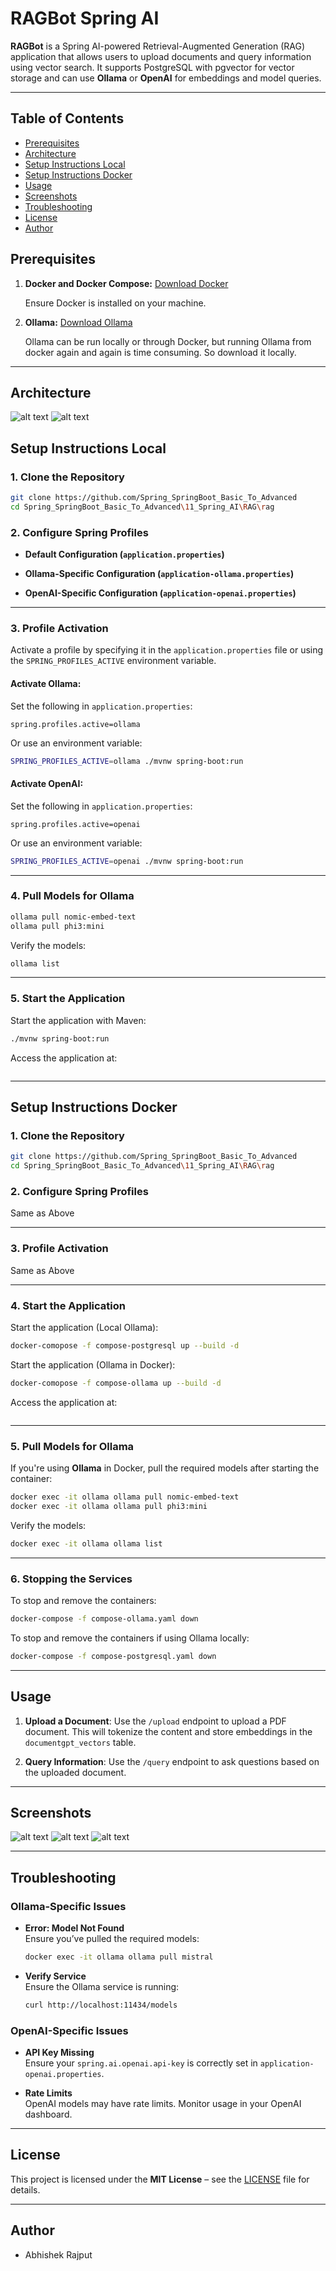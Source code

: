 # RAGBot Spring AI

**RAGBot** is a Spring AI-powered Retrieval-Augmented Generation (RAG) application that allows users to upload documents and query information using vector search. It supports PostgreSQL with pgvector for vector storage and can use **Ollama** or **OpenAI** for embeddings and model queries.

---


## Table of Contents

* [Prerequisites](#prerequisites)
* [Architecture](#architecture)
* [Setup Instructions Local](#setup-instructions-local)
* [Setup Instructions Docker](#setup-instructions-docker)
* [Usage](#usage)
* [Screenshots](#screenshots)
* [Troubleshooting](#troubleshooting)
* [License](#license)
* [Author](#author)


## Prerequisites

1. **Docker and Docker Compose:** [Download Docker](https://www.docker.com/get-started)
    
    Ensure Docker is installed on your machine. 

2. **Ollama:** [Download Ollama](https://ollama.com/download)
    
    Ollama can be run locally or through Docker, but running Ollama from docker again and again is time consuming. So download it locally.  

---

## Architecture

  ![alt text](<screenshots/document_ingestion_pipeline.png>) 
  ![alt text](<screenshots/rag_architecture.png>) 

## Setup Instructions Local

### **1. Clone the Repository**
```bash
git clone https://github.com/Spring_SpringBoot_Basic_To_Advanced
cd Spring_SpringBoot_Basic_To_Advanced\11_Spring_AI\RAG\rag
```

### **2. Configure Spring Profiles**

- **Default Configuration (`application.properties`)**
  
- **Ollama-Specific Configuration (`application-ollama.properties`)**  

- **OpenAI-Specific Configuration (`application-openai.properties`)**  

---

### **3. Profile Activation**

Activate a profile by specifying it in the `application.properties` file or using the `SPRING_PROFILES_ACTIVE` environment variable.

#### **Activate Ollama**:
Set the following in `application.properties`:
```properties
spring.profiles.active=ollama
```

Or use an environment variable:
```bash
SPRING_PROFILES_ACTIVE=ollama ./mvnw spring-boot:run
```

#### **Activate OpenAI**:
Set the following in `application.properties`:
```properties
spring.profiles.active=openai
```

Or use an environment variable:
```bash
SPRING_PROFILES_ACTIVE=openai ./mvnw spring-boot:run
```

---

### **4. Pull Models for Ollama**

```bash
ollama pull nomic-embed-text
ollama pull phi3:mini
```

Verify the models:
```bash
ollama list
```

---

### **5. Start the Application**

Start the application with Maven:
```bash
./mvnw spring-boot:run
```

Access the application at:
```http://localhost:8081
```

---

## Setup Instructions Docker

### **1. Clone the Repository**
```bash
git clone https://github.com/Spring_SpringBoot_Basic_To_Advanced
cd Spring_SpringBoot_Basic_To_Advanced\11_Spring_AI\RAG\rag
```

### **2. Configure Spring Profiles**

Same as Above

---

### **3. Profile Activation**

Same as Above

---

### **4. Start the Application**

Start the application (Local Ollama):
```bash
docker-comopose -f compose-postgresql up --build -d 
```

Start the application (Ollama in Docker):
```bash
docker-comopose -f compose-ollama up --build -d 
```

Access the application at:
```http://localhost:8080
```

---

### **5. Pull Models for Ollama**

If you're using **Ollama** in Docker, pull the required models after starting the container:
```bash
docker exec -it ollama ollama pull nomic-embed-text 
docker exec -it ollama ollama pull phi3:mini
```

Verify the models:
```bash
docker exec -it ollama ollama list
```

---

### **6. Stopping the Services**

To stop and remove the containers:
```bash
docker-compose -f compose-ollama.yaml down
```

To stop and remove the containers if using Ollama locally:
```bash
docker-compose -f compose-postgresql.yaml down
```

---


## Usage

1. **Upload a Document**:
   Use the `/upload` endpoint to upload a PDF document. This will tokenize the content and store embeddings in the `documentgpt_vectors` table.

2. **Query Information**:
   Use the `/query` endpoint to ask questions based on the uploaded document.

---

## Screenshots

  ![alt text](<screenshots/upload.png>) 
  ![alt text](<screenshots/empty_chat.png>) 
  ![alt text](<screenshots/chat.png>) 

---

## Troubleshooting

### **Ollama-Specific Issues**
- **Error: Model Not Found**  
  Ensure you’ve pulled the required models:
  ```bash
  docker exec -it ollama ollama pull mistral
  ```

- **Verify Service**  
  Ensure the Ollama service is running:
  ```bash
  curl http://localhost:11434/models
  ```

### **OpenAI-Specific Issues**
- **API Key Missing**  
  Ensure your `spring.ai.openai.api-key` is correctly set in `application-openai.properties`.

- **Rate Limits**  
  OpenAI models may have rate limits. Monitor usage in your OpenAI dashboard.

---

## License

This project is licensed under the **MIT License** – see the [LICENSE](./LICENSE) file for details.

---

## Author
 
 - Abhishek Rajput
